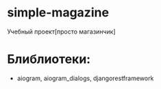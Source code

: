 # simple-magazine
Учебный проект[просто магазинчик]

# Блиблиотеки:
 - aiogram, aiogram_dialogs, djangorestframework
